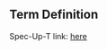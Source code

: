 ## Term Definition

Spec-Up-T link: <a href='https://weboftrust.github.io/WOT-terms/docs/glossary/chain-link-confidential-disclosure'>here</a>
